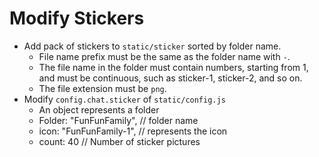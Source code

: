 # Modify Stickers

- Add pack of stickers to `static/sticker` sorted by folder name.
  - File name prefix must be the same as the folder name with `-`.
  - The file name in the folder must contain numbers, starting from 1, and must be continuous, such as sticker-1, sticker-2, and so on.
  - The file extension must be `png`.
- Modify `config.chat.sticker` of `static/config.js`
  - An object represents a folder
  - Folder: "FunFunFamily", // folder name
  - icon: "FunFunFamily-1", // represents the icon
  - count: 40 // Number of sticker pictures
